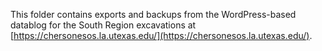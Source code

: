 This folder contains exports and backups from the WordPress-based datablog for the South Region excavations at [https://chersonesos.la.utexas.edu/](https://chersonesos.la.utexas.edu/).
